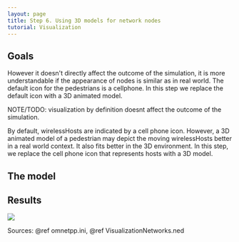 ```yaml
---
layout: page
title: Step 6. Using 3D models for network nodes
tutorial: Visualization
---
```


## Goals

However it doesn't directly affect the outcome of the simulation, it is 
more understandable if the appearance of nodes is similar as in real world.
The default icon for the pedestrians is a cellphone. In this step we replace 
the default icon with a 3D animated model.

NOTE/TODO: visualization by definition doesnt affect the outcome of the simulation.

By default, wirelessHosts are indicated by a cell phone icon.
However, a 3D animated model of a pedestrian may depict the moving wirelessHosts better
in a real world context. It also fits better in the 3D environment.
In this step, we replace the cell phone icon that represents hosts with a 3D model.

<!--
ad2:
The simulation is more understandable if the appearance of nodes is similar as in real world.
The default icon for the pedestrians is a cellphone. In this step we replace 
the default icon with an 3D animated model. It doesn't directly affect the 
outcome of the simulation.
-->
<!--
A szimuláció sokkal érthetőbb, ha a node-ok hasonlóan néznek ki, mint ahogy a valóságban.
A pedestrian-ok default ikonja egy mobil. Ebben a lépésben kicseréljük egy 
3D animált modellre. Ennek semmi közvetlen hatása nincs a szimuláció eredményére.
-->

## The model
<!--
<i>Pedestrian0</i> and <i>pedestrian1</i> are <tt>WirelessHost</tt> node type, so by default their icon is a cellphone.
We want to show, how to change network nodes' default icon.
In INET Framework it's possible to change device appearance to an external 3D osg model.
It's really simple.
We have to change only the network node's <tt>osgModel</tt> attribute.
We set that to <tt>boxman.osgb</tt>.
That's the file name of the 3D model.
In addition we can set the size and the rotation of the model.
The <tt>(0.06).scale</tt> means the model size is 6% of the original.
The three numbers are in for the rot keyword mean the rotation of the 3D model around x, y and z axis.

@dontinclude omnetpp.ini
@skipline [Config Visualization04]
@until ####
-->
## Results

<img src="step4_result1.gif">
<!--
In Module view mode there's no difference compared to the simulation before this.
But in 3D Scene view mode instead of phones we see walker boxmans.
-->

Sources: @ref omnetpp.ini, @ref VisualizationNetworks.ned

